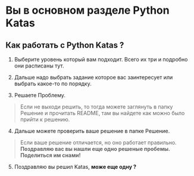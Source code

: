 # Вы в основном разделе Python Katas

## Как работать с Python Katas ?

1. Выберите уровень который вам подходит. Всего их три и подробно они расписаны тут.

2. Дальше надо выбрать задание которое вас заинтересует или выбрать какое-то по порядку.

3. Решаете Проблему.

 > Если не выходи решить, то тогда можете заглянуть в папку Решение и прочитать README, там вы найдете как можно было прийти к решению.

4. Дальше можете проверить ваше решение в папке Решение.

> Если ваше решение отличается, но оно работает правильно. __Поздравляю вас вы нашли еще одно решеные пробемы. Поделиться им снами!__

5. Поздравляю вы решил Katas, __може еще одну ?__
